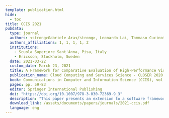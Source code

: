 ```yaml
---
template: publication.html
hide:
  - toc
title: CCIS 2021
pubdata:
  type: journal
  authors: <strong>Gabriele Ara</strong>, Leonardo Lai, Tommaso Cucinotta, Luca Abeni, and Carlo Vitucci
  authors_affiliations: 1, 1, 1, 1, 2
  institutions:
    - Scuola Superiore Sant'Anna, Pisa, Italy
    - Ericsson, Stockholm, Sweden
  date: 2021-03-22
  custom_date: March 23, 2021
  title: A Framework for Comparative Evaluation of High-Performance Virtualized Networking Mechanisms
  publication_name: Cloud Computing and Services Science - CLOSER 2020 Revised Selected Papers
  book: Communications in Computer and Information Science (CCIS), vol 1399
  pages: pp. 59-83
  editor: Springer International Publishing
  doi: "https://doi.org/10.1007/978-3-030-72369-9_3"
  description: "This paper presents an extension to a software framework designed to evaluate the efficiency of different software and hardware-accelerated virtual switches, each commonly adopted on Linux to provide virtual network connectivity to containers in high-performance scenarios, like in Network Function Virtualization (NFV). We present results from the use of our tools, showing the performance of multiple high-performance networking frameworks on a specific platform, comparing the collected data for various key metrics, namely throughput, latency and scalability, with respect to the required computational power."
  download_link: /assets/documents/papers/journals/2021-ccis.pdf
  language: eng
---
```

